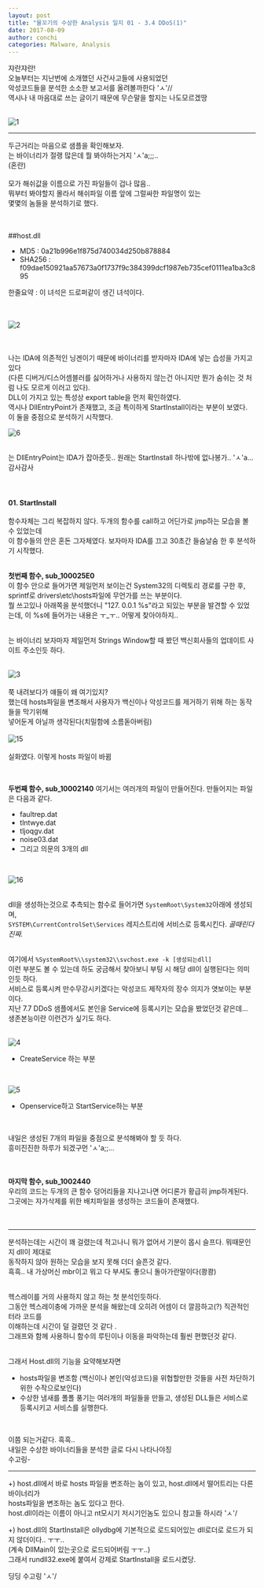 ```yaml
---
layout: post
title: "물꼬기의 수상한 Analysis 일지 01 - 3.4 DDoS(1)"
date: 2017-08-09
author: conchi
categories: Malware, Analysis
---
```


쟈란쟈란!    
오늘부터는 지난번에 소개했던 사건사고들에 사용되었던    
악성코드들을 분석한 소소한 보고서를 올려볼까한다 'ㅅ'//   
역시나 내 마음대로 쓰는 글이기 때문에 무슨말을 할지는 나도모르겠땅  
<br>

![1](/assets/ana01/01.jpg)  
- - -

두근거리는 마음으로 샘플을 확인해보자.   
는 바이너리가 절랭 많은데 뭘 봐야하는거지 'ㅅ'a;;;..   
(혼란)  
<br>
모가 해쉬값을 이름으로 가진 파일들이 겁나 많음..  
뭐부터 봐야할지 몰라서 해쉬파일 이름 앞에 그럴싸한 파일명이 있는   
몇몇의 놈들을 분석하기로 했다.  
<br>
<br>

##host.dll  
- MD5 : 0a21b996e1f875d740034d250b878884    
- SHA256 : f09dae150921aa57673a0f1737f9c384399dcf1987eb735cef0111ea1ba3c895   

한줄요약 : 이 녀석은 드로퍼같이 생긴 녀석이다.  
<br>
<br>

![2](/assets/ana01/02.jpg)  
<br>
<br>

나는 IDA에 의존적인 닝겐이기 때문에 바이너리를 받자마자 IDA에 넣는 습성을 가지고 있다    
(다른 디버거/디스어셈블러를 싫어하거나 사용하지 않는건 아니지만 뭔가 숨쉬는 것 처럼 나도 모르게 이러고 있다).   
DLL이 가지고 있는 특성상 export table을 먼저 확인하였다.   
역시나 DllEntryPoint가 존재했고, 조금 특이하게 StartInstall이라는 부분이 보였다.   
이 둘을 중점으로 분석하기 시작했다.  

![6](/assets/ana01/06.jpg)  
<br>

는 DllEntryPoint는 IDA가 잡아준듯.. 원래는 StartInstall 하나밖에 없나봉가.. 'ㅅ'a...  
감사감사      
<br>
<br>

#### 01. StartInstall  
함수자체는 그리 복잡하지 않다. 두개의 함수를 call하고 어딘가로 jmp하는 모습을 볼 수 있었는데   
이 함수들의 안은 혼돈 그자체였다. 보자마자 IDA를 끄고 30초간 들숨날숨 한 후 분석하기 시작했다.     
<br>

**첫번째 함수, sub_100025E0**  
이 함수 안으로 들어가면 제일먼저 보이는건 System32의 디렉토리 경로를 구한 후,
sprintf로 drivers\etc\hosts파일에 무언가를 쓰는 부분이다.   
뭘 쓰고있나 아래쪽을 분석했더니 "127. 0.0.1 %s"라고 되있는 부분을 발견할 수 있었는데,
이 %s에 들어가는 내용은 ㅜ_ㅜ.. 어떻게 찾아야하지..     
<br>

는 바이너리 보자마자 제일먼저 Strings Window할 때 봤던 백신회사들의 업데이트 사이트 주소인듯 하다.     
<br>

![3](/assets/ana01/03.jpg)  
<br>
쭉 내려보다가 얘들이 왜 여기있지?   
했는데 hosts파일을 변조해서 사용자가 백신이나 악성코드를 제거하기 위해 하는 동작들을 막기위해   
넣어둔게 아닐까 생각된다(치밀함에 소름돋아버림)    
<br>
![15](/assets/ana01/15.png)    
<br>
실화였다. 이렇게 hosts 파일이 바뀜  

<br>

**두번째 함수, sub_10002140**
여기서는 여러개의 파일이 만들어진다. 만들어지는 파일은 다음과 같다.  
- faultrep.dat   
- tlntwye.dat   
- tljoqgv.dat   
- noise03.dat   
- 그리고 의문의 3개의 dll  
<br>

![16](/assets/ana01/16.jpg)     
<br>

dll을 생성하는것으로 추측되는 함수로 들어가면   `SystemRoot\System32`아래에 생성되며,    
`SYSTEM\CurrentControlSet\Services` 레지스트리에 서비스로 등록시킨다. *골때린다진짜.*     
<br>

여기에서 ``%SystemRoot%\\system32\\svchost.exe -k [생성되는dll]``   
이런 부분도 볼 수 있는데 하도 궁금해서 찾아보니 부팅 시 해당 dll이 실행된다는 의미인듯 하다.   
서비스로 등록시켜 만수무강시키겠다는 악성코드 제작자의 장수 의지가 엿보이는 부분이다.   
지난 7.7 DDoS 샘플에서도 본인을 Service에 등록시키는 모습을 봤었던것 같은데...   
생존본능이란 이런건가 싶기도 하다.  
<br>

![4](/assets/ana01/04.jpg)    
- CreateService 하는 부분
<br>

![5](/assets/ana01/05.jpg)    
- Openservice하고 StartService하는 부분
<br>

내일은 생성된 7개의 파일을 중점으로 분석해봐야 할 듯 하다.   
흥미진진한 하루가 되겠구먼 'ㅅ'a;;...  
<br>
<br>

**마지막 함수, sub_1002440**  
우리의 코드는 두개의 큰 함수 덩어리들을 지나고나면 어디론가 황급히 jmp하게된다.  
그곳에는 자가삭제를 위한 배치파일을 생성하는 코드들이 존재했다.  
<br>
<br>

- - -
분석하는데는 시간이 꽤 걸렸는데 적고나니 뭐가 없어서 기분이 몹시 슬프다. 뭐때문인지 dll이 제대로   
동작하지 않아 원하는 모습을 보지 못해 더더 슬픈것 같다.   
흑흑.. 내 가상머신 mbr이고 뭐고 다 부셔도 좋으니 돌아가란말이다(쾅쾅)   
<br>

헥스레이를 거의 사용하지 않고 하는 첫 분석인듯하다.   
그동안 헥스레이충에 가까운 분석을 해왔는데 오히려 어셈이 더 깔끔하고(?) 직관적인 터라 코드를   
이해하는데 시간이 덜 걸렸던 것 같다 .  
그래프와 함께 사용하니 함수의 루틴이나 이동을 파악하는데 훨씬 편했던것 같다.   
<br>

그래서 Host.dll의 기능을 요약해보자면  

- hosts파일을 변조함 (백신이나 본인(악성코드)을 위협할만한 것들을 사전 차단하기 위한 수작으로보인다)  
- 수상한 냄새를 폴폴 풍기는 여러개의 파일들을 만들고, 생성된 DLL들은 서비스로 등록시키고 서비스를 실행한다.  
<br>

이쯤 되는거같다. 흑흑..    
내일은 수상한 바이너리들을 분석한 글로 다시 나타나야징   
수고링-    

- - -
+) host.dll에서 바로 hosts 파일을 변조하는 놈이 있고, host.dll에서 떨어트리는 다른 바이너리가     
hosts파일을 변조하는 놈도 있다고 한다.   
host.dll이라는 이름이 아니고 nt모시기 저시기인놈도 있으니 참고들 하시라 'ㅅ'/    

+) host.dll의 StartInstall은  ollydbg에 기본적으로 로드되어있는 dll로더로 로드가 되지 않더이다.. ㅜㅜ..  
(계속 DllMain이 있는곳으로 로드되어버림 ㅜㅜ..)  
그래서 rundll32.exe에 붙여서 강제로 StartInstall을 로드시켰당.  

딩딩 수고링 'ㅅ'/  
